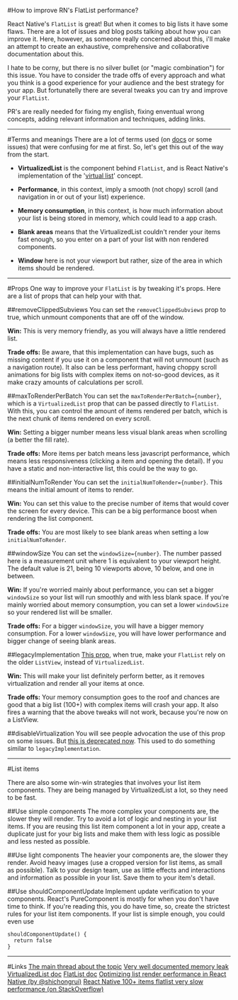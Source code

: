 #How to improve RN's FlatList performance?

React Native's `FlatList` is great! But when it comes to big lists it have some flaws. There are a lot of issues and blog posts talking about how you can improve it. Here, however, as someone really concerned about this, i'll make an attempt to create an exhaustive, comprehensive and collaborative documentation about this.

I hate to be corny, but there is no silver bullet (or "magic combination") for this issue. You have to consider the trade offs of every approach and what you think is a good experience for your audience and the best strategy for your app. But fortunatelly there are several tweaks you can try and improve your `FlatList`.

PR's are really needed for fixing my english, fixing enventual wrong concepts, adding relevant information and techniques, adding links.

----------


#Terms and meanings
There are a lot of terms used (on [docs](https://facebook.github.io/react-native/docs/virtualizedlist.html#windowsize) or some issues) that were confusing for me at first. So, let's get this out of the way from the start.

 - **VirtualizedList** is the component behind `FlatList`, and is React Native's implementation of the '[virtual list](https://bvaughn.github.io/react-virtualized/#/components/List)' concept.

 - **Performance**, in this context, imply a smooth (not chopy) scroll (and navigation in or out of your list) experience.
 - **Memory consumption**, in this context, is how much information about your list is being stored in memory, which could lead to a app crash.
 - **Blank areas** means that the VirtualizedList couldn't render your items fast enough, so you enter on a part of your list with non rendered components.
 - **Window** here is not your viewport but rather, size of the area in which items should be rendered.


----------


#Props
One way to improve your `FlatList` is by tweaking it's props. Here are a list of props that can help your with that.

##removeClippedSubviews
You can set the `removeClippedSubviews` prop to true, which unmount components that are off of the window.

**Win:** This is very memory friendly, as you will always have a little rendered list.

**Trade offs:** Be aware, that this implementation can have bugs, such as missing content if you use it on a component that will not unmount (such as a navigation route).
It also can be less performant, having choppy scroll animations for big lists with complex items on not-so-good devices, as it make crazy amounts of calculations per scroll.

##maxToRenderPerBatch
You can set the `maxToRenderPerBatch={number}`, which is a `VirtualizedList` prop that can be passed directly to `FlatList`. With this, you can control the amount of items rendered per batch, which is the next chunk of items rendered on every scroll.

**Win:** Setting a bigger number means less visual blank areas when scrolling (a better the fill rate).

**Trade offs:** More items per batch means less javascript performance, which means less responsiveness (clicking a item and opening the detail). If you have a static and non-interactive list, this could be the way to go.

##initialNumToRender
You can set the `initialNumToRender={number}`. This means the initial amount of items to render.

**Win:** You can set this value to the precise number of items that would cover the screen for every device. This can be a big performance boost when rendering the list component.

**Trade offs:** You are most likely to see blank areas when setting a low `initialNumToRender`.

##windowSize
You can set the `windowSize={number}`. The number passed here is a measurement unit where 1 is equivalent to your viewport height. The default value is 21, being 10 viewports above, 10 below, and one in between.

**Win:** If you're worried mainly about performance, you can set a bigger `windowSize` so your list will run smoothly and with less blank space. If you're mainly worried about memory consumption, you can set a lower `windowSize` so your rendered list will be smaller.

**Trade offs:** For a bigger `windowSize`, you will have a bigger memory consumption. For a lower `windowSize`, you will have lower performance and bigger change of seeing blank areas.

##legacyImplementation
[This prop](https://facebook.github.io/react-native/docs/flatlist.html#legacyimplementation), when true, make your `FlatList` rely on the older `ListView`, instead of `VirtualizedList`.

**Win:** This will make your list definitely perform better, as it removes virtualization and render all your items at once.

**Trade offs:** Your memory consumption goes to the roof and chances are good that a big list (100+) with complex items will crash your app.
It also fires a warning that the above tweaks will not work, because you're now on a ListView.

##disableVirtualization
You will see people advocation the use of this prop on some issues. But [this is deprecated now](https://facebook.github.io/react-native/docs/virtualizedlist.html#disablevirtualization). This used to do something similar to `legacyImplementation`.


----------


#List items

There are also some win-win strategies that involves your list item components. They are being managed by VirtualizedList a lot, so they need to be fast.

##Use simple components
The more complex your components are, the slower they will render. Try to avoid a lot of logic and nesting in your list items. If you are reusing this list item component a lot in your app, create a duplicate just for your big lists and make them with less logic as possible and less nested as possible.

##Use light components
The heavier your components are, the slower they render. Avoid heavy images (use a cropped version for list items, as small as possible). Talk to your design team, use as little effects and interactions and information as possible in your list. Save them to your item's detail.

##Use shouldComponentUpdate
Implement update verification to your components. React's PureComponent is mostly for when you don't have time to think. If you're reading this, you do have time, so, create the strictest rules for your list item components. If your list is simple enough, you could even use

    shouldComponentUpdate() {
      return false
    }

----------

#Links
[The main thread about the topic](https://github.com/facebook/react-native/issues/13413)
[Very well documented memory leak](https://github.com/facebook/react-native/issues/16590)
[VirtualizedList doc](https://facebook.github.io/react-native/docs/virtualizedlist.html#disablevirtualization)
[FlatList doc](https://facebook.github.io/react-native/docs/flatlist.html#legacyimplementation)
[Optimizing list render performance in React Native (by @shichongrui)](http://matthewsessions.com/2017/05/15/optimizing-list-render-performance.html)
[React Native 100+ items flatlist very slow performance (on StackOverflow)](https://stackoverflow.com/questions/44384773/react-native-100-items-flatlist-very-slow-performance)

